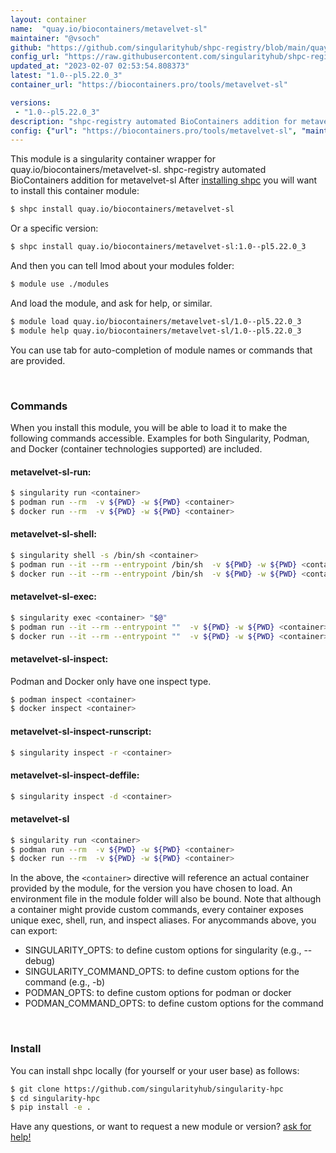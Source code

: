 ```yaml
---
layout: container
name:  "quay.io/biocontainers/metavelvet-sl"
maintainer: "@vsoch"
github: "https://github.com/singularityhub/shpc-registry/blob/main/quay.io/biocontainers/metavelvet-sl/container.yaml"
config_url: "https://raw.githubusercontent.com/singularityhub/shpc-registry/main/quay.io/biocontainers/metavelvet-sl/container.yaml"
updated_at: "2023-02-07 02:53:54.808373"
latest: "1.0--pl5.22.0_3"
container_url: "https://biocontainers.pro/tools/metavelvet-sl"

versions:
 - "1.0--pl5.22.0_3"
description: "shpc-registry automated BioContainers addition for metavelvet-sl"
config: {"url": "https://biocontainers.pro/tools/metavelvet-sl", "maintainer": "@vsoch", "description": "shpc-registry automated BioContainers addition for metavelvet-sl", "latest": {"1.0--pl5.22.0_3": "sha256:f4a9dd9633e5f5e3d522db972f9810c55602bcdbee1fdef98cad405ccc8b2d0f"}, "tags": {"1.0--pl5.22.0_3": "sha256:f4a9dd9633e5f5e3d522db972f9810c55602bcdbee1fdef98cad405ccc8b2d0f"}, "docker": "quay.io/biocontainers/metavelvet-sl"}
---
```


This module is a singularity container wrapper for quay.io/biocontainers/metavelvet-sl.
shpc-registry automated BioContainers addition for metavelvet-sl
After [installing shpc](#install) you will want to install this container module:


```bash
$ shpc install quay.io/biocontainers/metavelvet-sl
```

Or a specific version:

```bash
$ shpc install quay.io/biocontainers/metavelvet-sl:1.0--pl5.22.0_3
```

And then you can tell lmod about your modules folder:

```bash
$ module use ./modules
```

And load the module, and ask for help, or similar.

```bash
$ module load quay.io/biocontainers/metavelvet-sl/1.0--pl5.22.0_3
$ module help quay.io/biocontainers/metavelvet-sl/1.0--pl5.22.0_3
```

You can use tab for auto-completion of module names or commands that are provided.

<br>

### Commands

When you install this module, you will be able to load it to make the following commands accessible.
Examples for both Singularity, Podman, and Docker (container technologies supported) are included.

#### metavelvet-sl-run:

```bash
$ singularity run <container>
$ podman run --rm  -v ${PWD} -w ${PWD} <container>
$ docker run --rm  -v ${PWD} -w ${PWD} <container>
```

#### metavelvet-sl-shell:

```bash
$ singularity shell -s /bin/sh <container>
$ podman run --it --rm --entrypoint /bin/sh  -v ${PWD} -w ${PWD} <container>
$ docker run --it --rm --entrypoint /bin/sh  -v ${PWD} -w ${PWD} <container>
```

#### metavelvet-sl-exec:

```bash
$ singularity exec <container> "$@"
$ podman run --it --rm --entrypoint ""  -v ${PWD} -w ${PWD} <container> "$@"
$ docker run --it --rm --entrypoint ""  -v ${PWD} -w ${PWD} <container> "$@"
```

#### metavelvet-sl-inspect:

Podman and Docker only have one inspect type.

```bash
$ podman inspect <container>
$ docker inspect <container>
```

#### metavelvet-sl-inspect-runscript:

```bash
$ singularity inspect -r <container>
```

#### metavelvet-sl-inspect-deffile:

```bash
$ singularity inspect -d <container>
```



#### metavelvet-sl

```bash
$ singularity run <container>
$ podman run --rm  -v ${PWD} -w ${PWD} <container>
$ docker run --rm  -v ${PWD} -w ${PWD} <container>
```


In the above, the `<container>` directive will reference an actual container provided
by the module, for the version you have chosen to load. An environment file in the
module folder will also be bound. Note that although a container
might provide custom commands, every container exposes unique exec, shell, run, and
inspect aliases. For anycommands above, you can export:

 - SINGULARITY_OPTS: to define custom options for singularity (e.g., --debug)
 - SINGULARITY_COMMAND_OPTS: to define custom options for the command (e.g., -b)
 - PODMAN_OPTS: to define custom options for podman or docker
 - PODMAN_COMMAND_OPTS: to define custom options for the command

<br>

### Install

You can install shpc locally (for yourself or your user base) as follows:

```bash
$ git clone https://github.com/singularityhub/singularity-hpc
$ cd singularity-hpc
$ pip install -e .
```

Have any questions, or want to request a new module or version? [ask for help!](https://github.com/singularityhub/singularity-hpc/issues)